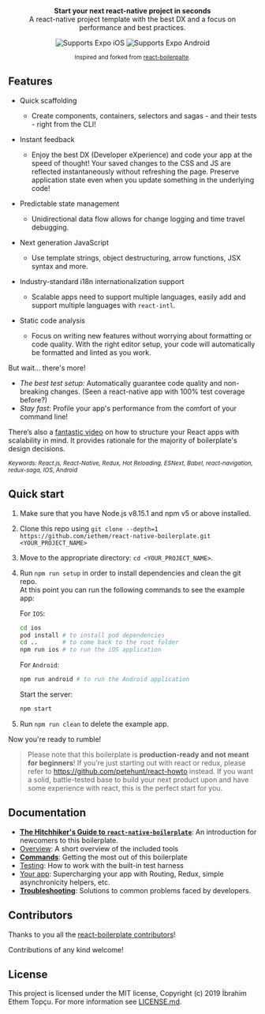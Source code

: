 <!-- [![react-native-boilerplate](/.gh-assets/header.png)](https://github.com/iethem/react-native-boilerplate) -->
<div align="center"><strong>Start your next react-native project in seconds</strong></div>

<div align="center">A react-native project template with the best DX and a focus on performance and best practices.</div>
<p align="center">
  <p align="center">
    <!-- iOS -->
    <img alt="Supports Expo iOS" longdesc="Supports iOS" src="https://img.shields.io/badge/iOS-000.svg?style=flat-square&logo=APPLE&labelColor=999999&logoColor=fff" />
    <!-- Android -->
    <img alt="Supports Expo Android" longdesc="Supports Android" src="https://img.shields.io/badge/Android-000.svg?style=flat-square&logo=ANDROID&labelColor=A4C639&logoColor=fff" />
  </p>
</p>

<div align="center">
  <sub>Inspired and forked from <a href="https://github.com/react-boilerplate/react-boilerplate">react-boilerpalte</a>.</sub>
</div>

## Features

- Quick scaffolding
    - Create components, containers, selectors and sagas - and their tests - right from the CLI!

- Instant feedback
    - Enjoy the best DX (Developer eXperience) and code your app at the speed of thought! Your saved changes to the CSS and JS are reflected instantaneously without refreshing the page. Preserve application state even when you update something in the underlying code!

- Predictable state management
    - Unidirectional data flow allows for change logging and time travel debugging.

- Next generation JavaScript
    - Use template strings, object destructuring, arrow functions, JSX syntax and more.

- Industry-standard i18n internationalization support
    - Scalable apps need to support multiple languages, easily add and support multiple languages with `react-intl`.

- Static code analysis
    - Focus on writing new features without worrying about formatting or code quality. With the right editor setup, your code will automatically be formatted and linted as you work.

But wait... there's more!

- _The best test setup:_ Automatically guarantee code quality and non-breaking
  changes. (Seen a react-native app with 100% test coverage before?)
- _Stay fast_: Profile your app's performance from the comfort of your command
  line!

There’s also a <a href="https://vimeo.com/168648012">fantastic video</a> on how to structure your React apps with scalability in mind. It provides rationale for the majority of boilerplate's design decisions.

<sub><i>Keywords: React.js, React-Native, Redux, Hot Reloading, ESNext, Babel, react-navigation, redux-saga, IOS, Android</i></sub>

## Quick start

1.  Make sure that you have Node.js v8.15.1 and npm v5 or above installed.
2.  Clone this repo using `git clone --depth=1 https://github.com/iethem/react-native-boilerplate.git <YOUR_PROJECT_NAME>`
3.  Move to the appropriate directory: `cd <YOUR_PROJECT_NAME>`.<br />
4.  Run `npm run setup` in order to install dependencies and clean the git repo.<br />
At this point you can run the following commands to see the example app:
    
    For `IOS`:
    ```sh
    cd ios
    pod install # to install pod dependencies
    cd ..       # to come back to the root folder
    npm run ios # to run the iOS application
    ```   
    For `Android`:
    ```sh
    npm run android # to run the Android application
    ```
    Start the server:
    ```sh
    npm start
    ```
5.  Run `npm run clean` to delete the example app.

Now you're ready to rumble!

> Please note that this boilerplate is **production-ready and not meant for beginners**! If you're just starting out with react or redux, please refer to https://github.com/petehunt/react-howto instead. If you want a solid, battle-tested base to build your next product upon and have some experience with react, this is the perfect start for you.

## Documentation

- [**The Hitchhiker's Guide to `react-native-boilerplate`**](docs/general/introduction.md): An introduction for newcomers to this boilerplate.
- [Overview](docs/general): A short overview of the included tools
- [**Commands**](docs/general/commands.md): Getting the most out of this boilerplate
- [Testing](docs/testing): How to work with the built-in test harness
- [Your app](docs/js): Supercharging your app with Routing, Redux, simple
  asynchronicity helpers, etc.
- [**Troubleshooting**](docs/general/gotchas.md): Solutions to common problems faced by developers.

## Contributors

Thanks to you all the [react-boilerplate contributors](https://github.com/react-boilerplate/react-boilerplate#contributors)! 

Contributions of any kind welcome!

## License

This project is licensed under the MIT license, Copyright (c) 2019 İbrahim Ethem Topçu. For more information see [LICENSE.md](LICENSE.md).
